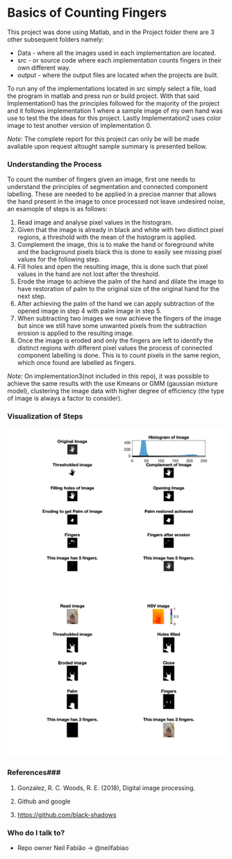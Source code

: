 # Basics of Counting Fingers #

This project was done using Matlab, and in the Project folder there are 3 other subsequent folders namely:

* Data - where all the images used in each implementation are located.
* src - or source code where each implementation counts fingers in their own different way. 
* output - where the output files are located when the projects are built. 

To run any of the implementations located in src simply select a file, load the program in matlab and press run or build project. 
With that said Implementation0 has the principles followed for the majority of the project and it follows implementation 1 where a sample image of my own hand was use to test the the ideas for this project. Lastly Implementation2 uses color image to test another version of implementation 0. 

*Note:* The complete report for this project can only be will be made avaliable upon request altought sample summary is presented bellow.

### Understanding the Process ###

To count the number of fingers given an image, first one needs to understand the principles of segmentation and connected component labelling. These are needed to be applied in a precise manner that allows the hand present in the image to once processed not leave undesired noise, an examople of steps is as follows:

1. Read image and analyse pixel values in the histogram.
2. Given that the image is already in black and white with two distinct pixel regions, a threshold with the mean of the histogram is applied.
3. Complement the image, this is to make the hand or foreground white and the background pixels black this is done to easily see missing pixel values for the following step.
4. Fill holes and open the resulting image, this is done such that pixel values in the hand are not lost after the threshold.
5. Erode the image to achieve the palm of the hand and dilate the image to have restoration of palm to the original size of the original hand for the next step.
6. After achieving the palm of the hand we can apply subtraction of the opened image in step 4 with palm image in step 5.
7. When subtracting two images we now achieve the fingers of the image but since we still have some unwanted pixels from the subtraction erosion is applied to the resulting image.
8. Once the image is eroded and only the fingers are left to identify the distinct regions with different pixel values the process of connected component labelling is done. This is to count pixels in the same region, which once found are labelled as fingers.

*Note:* On implementation3(not included in this repo), it was possible to achieve the same results with the use Kmeans or GMM (gaussian mixture model), clustering the image data with higher degree of efficiency (the type of image is always a factor to consider).

### Visualization of Steps ###

![alt-text-1](/Project/output/Implementation0.png) ![alt-text-2](/Project/output/Implementation2.png)

### References###

1. Gonzalez, R. C. Woods, R. E. (2018), Digital image processing.

2. Github and google

3. https://github.com/black-shadows

### Who do I talk to? ###

* Repo owner Neil Fabião -> @neilfabiao 

